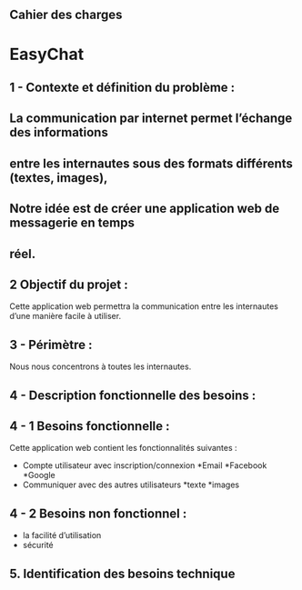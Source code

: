 ## Cahier des charges

# EasyChat

## 1 - Contexte et définition du problème :

## La communication par internet permet l’échange des informations

## entre les internautes sous des formats différents (textes, images),

## Notre idée est de créer une application web de messagerie en temps

## réel.

## 2 Objectif du projet :

Cette application web permettra la communication entre les internautes
d’une manière facile à utiliser.

## 3 - Périmètre :

Nous nous concentrons à toutes les internautes.

## 4 - Description fonctionnelle des besoins :

## 4 - 1 Besoins fonctionnelle :

Cette application web contient les fonctionnalités suivantes :

- Compte utilisateur avec inscription/connexion
*Email
*Facebook
*Google
- Communiquer avec des autres utilisateurs
*texte
*images


## 4 - 2 Besoins non fonctionnel :

- la facilité d’utilisation
- sécurité

## 5. Identification des besoins technique

